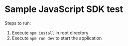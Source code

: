 # Sample JavaScript SDK test

Steps to run:

1. Execute `npm install` in root directory
2. Execute `npm run dev` to start the application
